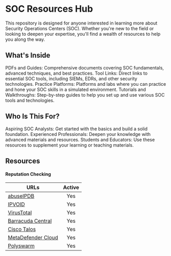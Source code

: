 # SOC Resources Hub

This repository is designed for anyone interested in learning more about Security Operations Centers (SOC). Whether you're new to the field or looking to deepen your expertise, you'll find a wealth of resources to help you along the way.

## What's Inside

PDFs and Guides: Comprehensive documents covering SOC fundamentals, advanced techniques, and best practices.
Tool Links: Direct links to essential SOC tools, including SIEMs, EDRs, and other security technologies.
Practice Platforms: Platforms and labs where you can practice and hone your SOC skills in a simulated environment.
Tutorials and Walkthroughs: Step-by-step guides to help you set up and use various SOC tools and technologies.

## Who Is This For?
Aspiring SOC Analysts: Get started with the basics and build a solid foundation.
Experienced Professionals: Deepen your knowledge with advanced materials and resources.
Students and Educators: Use these resources to supplement your learning or teaching materials.

## Resources

#### Reputation Checking
| URLs        | Active           |
| ------------- |:-------------:|
| [abuseIPDB](abuseipdb.com)    | Yes |
| [IPVOID](ipvoid.com)    | Yes |
| [VirusTotal](virustotal.com)      | Yes     |
| [Barracuda Central](barracudacentral.org)    | Yes |
| [Cisco Talos](talosintelligence.com) | Yes     |
| [MetaDefender Cloud](metadefender.opswat.com) | Yes     |
| [Polyswarm](polyswarm.network) | Yes     |

